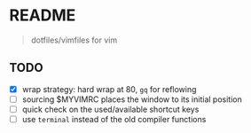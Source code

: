 # README
> dotfiles/vimfiles for vim

## TODO
- [x] wrap strategy: hard wrap at 80, `gq` for reflowing
- [ ] sourcing $MYVIMRC places the window to its initial position
- [ ] quick check on the used/available shortcut keys
- [ ] use `terminal` instead of the old compiler functions
